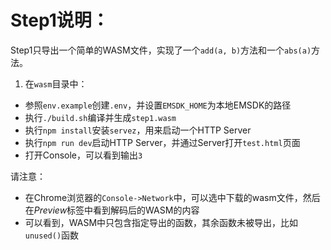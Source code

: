 # Step1说明：

Step1只导出一个简单的WASM文件，实现了一个`add(a, b)`方法和一个`abs(a)`方法。

1. 在`wasm`目录中：
  - 参照`env.example`创建`.env`，并设置`EMSDK_HOME`为本地EMSDK的路径
  - 执行`./build.sh`编译并生成`step1.wasm`
  - 执行`npm install`安装`servez`，用来启动一个HTTP Server
  - 执行`npm run dev`启动HTTP Server，并通过Server打开`test.html`页面
  - 打开Console，可以看到输出`3`

请注意：
- 在Chrome浏览器的`Console->Network`中，可以选中下载的wasm文件，然后在*Preview*标签中看到解码后的WASM的内容
- 可以看到，WASM中只包含指定导出的函数，其余函数未被导出，比如`unused()`函数
